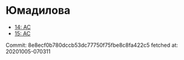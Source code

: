 # Юмадилова
- [14: AC](14.md)
- [15: AC](15.md)

Commit: 8e8ecf0b780dccb53dc77750f75fbe8c8fa422c5
 fetched at: 20201005-070311
